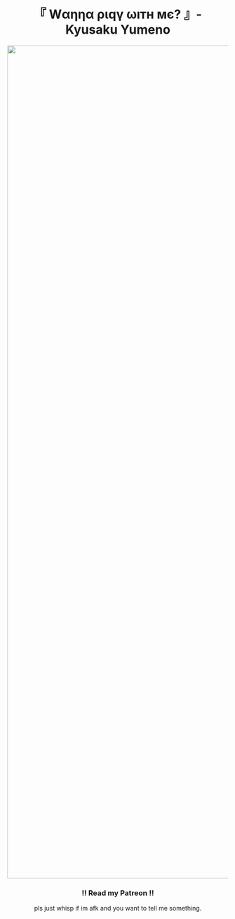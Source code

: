 <h1 align="center"> 『 Wαηηα ριqγ ωıтн мє? 』- Kyusaku Yumeno </h1>
<p align="center"/>
  <img width="2412" height="1900" alt="I love Kyusaku Yumeno smsmmsms" src="https://github.com/user-attachments/assets/4c65beb3-3581-435d-8a81-fffa18f15af4" />
</p>
<h3 align="center">‼️ Read my Patreon ‼️  </h3>
<p align="center"> pls just whisp if im afk and you want to tell me something. </p>
